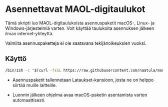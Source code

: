 # Asennettavat MAOL-digitaulukot

Tämä skripti luo MAOL-digitaulukoista asennuspaketit macOS-, Linux- ja Windows-järjestelmiä varten. Voit käyttää taulukoita asennuksen jälkeen ilman internet-yhteyttä.

Valmiita asennuspaketteja ei ole saatavana tekijänoikeuksien vuoksi.

## Käyttö

```sh
/bin/zsh -c "$(curl -fsSL https://raw.githubusercontent.com/naatula/maol/master/online.sh)"
```

- Asennuspaketit tallennetaan Lataukset-kansioon, josta ne on helppo siirtää muille laitteille.

- Luonnin jälkeen ohjelma avaa macOS-paketin asentamista varten automaattisesti.
